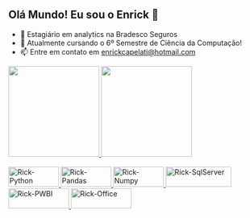 ## Olá Mundo! Eu sou o Enrick 👋

- 🔭 Estagiário em analytics na Bradesco Seguros
- 🌱 Atualmente cursando o 6º Semestre de Ciência da Computação!
- 📫 Entre em contato em enrickcapelati@hotmail.com
<div align="center-right">
  <a href="https://www.linkedin.com/in/enrickcapelati/">
  <img height="180em" src="https://github-readme-stats.vercel.app/api?username=enrickcapelati&show_icons=true&theme=blue-green&include_all_commits=true&count_private=true"/>
  <img height="180em" src="https://github-readme-stats.vercel.app/api/top-langs/?username=enrickcapelati&layout=compact&langs_count=7&theme=blue-green"/>
</div>
<div style="display: inline_block"><br>
  <img align="center-right" alt="Rick-Python" height="40" width="100" src="https://img.shields.io/badge/Python-14354C?style=for-the-badge&logo=python&logoColor=white">
  <img align="center-right" alt="Rick-Pandas" height="40" width="100" src="https://img.shields.io/badge/Pandas-2C2D72?style=for-the-badge&logo=pandas&logoColor=white">
  <img align="center-right" alt="Rick-Numpy" height="40" width="100" src="https://img.shields.io/badge/Numpy-777BB4?style=for-the-badge&logo=numpy&logoColor=white">
  <img align="center-right" alt="Rick-SqlServer" height="40" width="130" src="https://img.shields.io/badge/Microsoft%20SQL%20Server-CC2927?style=for-the-badge&logo=microsoft%20sql%20server&logoColor=white">
  <img align="center-right" alt="Rick-PWBI" height="40" width="120" src="https://img.shields.io/badge/PowerBI-F2C811?style=for-the-badge&logo=Power%20BI&logoColor=white">
  <img align="center-rigth" alt="Rick-Office" height="40" width="120" src="https://img.shields.io/badge/Microsoft_Office-D83B01?style=for-the-badge&logo=microsoft-office&logoColor=white">
</div>

  ##
  
